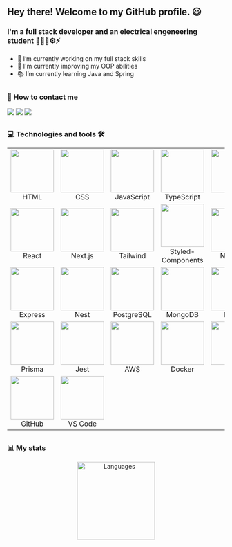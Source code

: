 ## Hey there! Welcome to my GitHub profile. 😃
### I'm a full stack developer and an electrical engeneering student 👨🏽‍💻⚙⚡
- 🔭 I’m currently working on my full stack skills
- 🌱 I'm currently improving my OOP abilities
- 📚 I’m currently learning Java and Spring

##

### 📧 How to contact me
<div>
  <a href = "mailto:fredbettecher@gmail.com"><img src="https://img.shields.io/badge/Gmail-D14836?style=for-the-badge&logo=gmail&logoColor=white" target="_blank"></a>
  <a href="http://discordapp.com/users/414539277309968396" target="_blank"><img src="https://img.shields.io/badge/Discord-7289DA?style=for-the-badge&logo=discord&logoColor=white" target="_blank"></a>
  <a href="https://www.linkedin.com/in/fredericobettecher/" target="_blank"><img src="https://img.shields.io/badge/-LinkedIn-%230077B5?style=for-the-badge&logo=linkedin&logoColor=white" target="_blank"></a>
</div>

  ##

### 💻 Technologies and tools 🛠
<table align=center>
  <tbody>
    <tr align=center>
      <td>
        <img src="https://cdn.jsdelivr.net/gh/devicons/devicon/icons/html5/html5-plain-wordmark.svg" width=100>
        <br>
        HTML
      </td>
      <td>
        <img src="https://cdn.jsdelivr.net/gh/devicons/devicon/icons/css3/css3-plain-wordmark.svg" width=100>
        <br>
        CSS
      </td>
      <td>
        <img src="https://cdn.jsdelivr.net/gh/devicons/devicon/icons/javascript/javascript-original.svg" width=100>
        <br>
        JavaScript
      </td>
      <td>
        <img src="https://cdn.jsdelivr.net/gh/devicons/devicon/icons/typescript/typescript-original.svg" width=100>
        <br>
        TypeScript
      </td>
      <td>
        <img src="https://cdn.jsdelivr.net/gh/devicons/devicon/icons/csharp/csharp-original.svg" width=100>
        <br>
        C#
      </td>
    </tr>
    <tr align=center>
      <td>
        <img src="https://cdn.jsdelivr.net/gh/devicons/devicon/icons/react/react-original-wordmark.svg" width=100>
        <br>
        React
      </td>
      <td>
        <img src="https://cdn.jsdelivr.net/gh/devicons/devicon/icons/nextjs/nextjs-original.svg" width=100>
        <br>
        Next.js
      </td>
      <td>
        <img src="https://cdn.jsdelivr.net/gh/devicons/devicon/icons/tailwindcss/tailwindcss-original-wordmark.svg" width=100>
        <br>
        Tailwind
      </td>
      <td>
        <img src="https://user-images.githubusercontent.com/61329467/127694718-98bdf942-b309-4a7a-a778-7af960a5c5ff.png" width=100>
        <br>
        Styled-Components
      </td>
      <td>
        <img src="https://cdn.jsdelivr.net/gh/devicons/devicon/icons/nodejs/nodejs-original-wordmark.svg" width=100>
        <br>
        Node.js
      </td>
    </tr>
    <tr align=center>
      <td>
        <img src="https://cdn.jsdelivr.net/gh/devicons/devicon/icons/express/express-original.svg" width=100>
        <br>
        Express
      </td>
      <td>
        <img src="https://cdn.jsdelivr.net/gh/devicons/devicon/icons/nestjs/nestjs-plain-wordmark.svg" width=100>
        <br>
        Nest
      </td>
      <td>
        <img src="https://cdn.jsdelivr.net/gh/devicons/devicon/icons/postgresql/postgresql-original-wordmark.svg" width=100>
        <br>
        PostgreSQL
      </td>
      <td>
        <img src="https://cdn.jsdelivr.net/gh/devicons/devicon/icons/mongodb/mongodb-original-wordmark.svg" width=100>
        <br>
        MongoDB
      </td>
      <td>
        <img src="https://cdn.jsdelivr.net/gh/devicons/devicon/icons/redis/redis-original-wordmark.svg" width=100>
        <br>
        Redis
      </td>
    </tr>
    <tr align=center>
      <td>
        <img src="https://d2eip9sf3oo6c2.cloudfront.net/tags/images/000/001/287/square_480/prismaHD.png" width=100>
        <br>
        Prisma
      </td>
      <td>
        <img src="https://cdn.jsdelivr.net/gh/devicons/devicon/icons/jest/jest-plain.svg" width=100>
        <br>
        Jest
      </td>
      <td>
        <img src="https://cdn.jsdelivr.net/gh/devicons/devicon/icons/amazonwebservices/amazonwebservices-original-wordmark.svg" width=100>
        <br>
        AWS
      </td>
      <td>
        <img src="https://cdn.jsdelivr.net/gh/devicons/devicon/icons/docker/docker-original-wordmark.svg" width=100>
        <br>
        Docker
      </td>
       <td>
        <img src="https://cdn.jsdelivr.net/gh/devicons/devicon/icons/git/git-original-wordmark.svg" width=100>
        <br>
        Git
      </td>
    </tr>
    <tr align=center>
      <td>
        <img src="https://cdn.jsdelivr.net/gh/devicons/devicon/icons/github/github-original-wordmark.svg" width=100>
        <br>
        GitHub
      </td>
      <td>
        <img src="https://cdn.jsdelivr.net/gh/devicons/devicon/icons/vscode/vscode-original-wordmark.svg" width=100>
        <br>
        VS Code
      </td>
    </tr>
  </tbody>
</table>

  ##

### 📊 My stats
<div style="display: inline_block" align="center">
  <a href="https://github.com/anuraghazra/github-readme-stats">
    <img height="180" src="https://github-readme-stats.vercel.app/api/top-langs/?username=FredBettecher&layout=compact&theme=transparent&card_width=500" alt="Languages" />
  </a>
</div>
